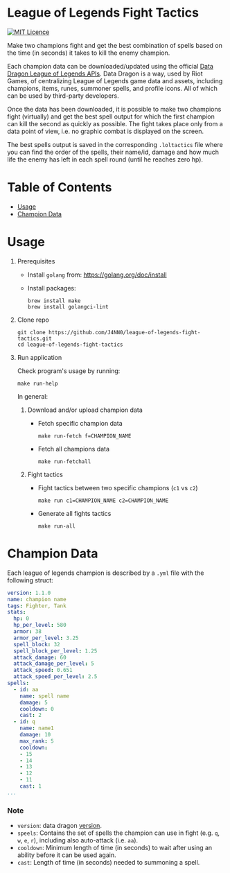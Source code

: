 # League of Legends Fight Tactics

[![MIT Licence](https://badges.frapsoft.com/os/mit/mit.png?v=103)](https://opensource.org/licenses/mit-license.php)

Make two champions fight and get the best combination of spells based on the time (in seconds) it takes to kill the enemy champion.

Each champion data can be downloaded/updated using the official [Data Dragon League of Legends APIs](https://developer.riotgames.com/docs/lol#data-dragon_champions). Data Dragon is a way, used by Riot Games, of centralizing League of Legends game data and assets, including champions, items, runes, summoner spells, and profile icons. All of which can be used by third-party developers.

Once the data has been downloaded, it is possible to make two champions fight (virtually) and get the best spell output for which the first champion can kill the second as quickly as possible. The fight takes place only from a data point of view, i.e. no graphic combat is displayed on the screen.

The best spells output is saved in the corresponding `.loltactics` file where you can find the order of the spells, their name/id, damage and how much life the enemy has left in each spell round (until he reaches zero hp).

# Table of Contents

- [Usage](https://github.com/J4NN0/league-of-legends-fight-tactics#usage)
- [Champion Data](https://github.com/J4NN0/league-of-legends-fight-tactics#champion-data)

# Usage

1. Prerequisites

    - Install `golang` from: https://golang.org/doc/install

    - Install packages: 

          brew install make
          brew install golangci-lint

2. Clone repo

       git clone https://github.com/J4NN0/league-of-legends-fight-tactics.git
       cd league-of-legends-fight-tactics

3. Run application

    Check program's usage by running:

       make run-help

    In general:

   1. Download and/or upload champion data
      - Fetch specific champion data
   
            make run-fetch f=CHAMPION_NAME
   
      - Fetch all champions data

            make run-fetchall

   2. Fight tactics
      - Fight tactics between two specific champions (`c1` vs `c2`)

            make run c1=CHAMPION_NAME c2=CHAMPION_NAME
   
      - Generate all fights tactics

            make run-all

# Champion Data

Each league of legends champion is described by a `.yml` file with the following struct:

```yml
version: 1.1.0
name: champion name
tags: Fighter, Tank
stats:
  hp: 0
  hp_per_level: 580
  armor: 38
  armor_per_level: 3.25
  spell_block: 32
  spell_block_per_level: 1.25
  attack_damage: 60
  attack_damage_per_level: 5
  attack_speed: 0.651
  attack_speed_per_level: 2.5
spells:
  - id: aa
    name: spell name
    damage: 5 
    cooldown: 0 
    cast: 2
  - id: q
    name: name1
    damage: 10
    max_rank: 5
    cooldown:
    - 15
    - 14
    - 13
    - 12
    - 11
    cast: 1
...
```

### Note

- `version`: data dragon [version](https://developer.riotgames.com/docs/lol#data-dragon_versions).
- `speels`: Contains the set of spells the champion can use in fight (e.g. `q`, `w`, `e`, `r`), including also auto-attack (i.e. `aa`).
- `cooldown`: Minimum length of time (in seconds) to wait after using an ability before it can be used again.
- `cast`: Length of time (in seconds) needed to summoning a spell.
